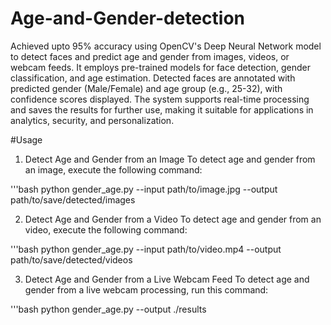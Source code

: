 # Age-and-Gender-detection

Achieved upto 95% accuracy using OpenCV's Deep Neural Network model to detect faces and predict age and gender from images, videos, or webcam feeds. It employs pre-trained models for face detection, gender classification, and age estimation. Detected faces are annotated with predicted gender (Male/Female) and age group (e.g., 25-32), with confidence scores displayed. The system supports real-time processing and saves the results for further use, making it suitable for applications in analytics, security, and personalization.

#Usage
1. Detect Age and Gender from an Image
To detect age and gender from an image, execute the following command:

'''bash
python gender_age.py --input path/to/image.jpg --output path/to/save/detected/images

2. Detect Age and Gender from a Video
To detect age and gender from an video, execute the following command:

'''bash
python gender_age.py --input path/to/video.mp4 --output path/to/save/detected/videos

3. Detect Age and Gender from a Live Webcam Feed
To detect age and gender from a live webcam processing, run this command:

'''bash
python gender_age.py --output ./results


